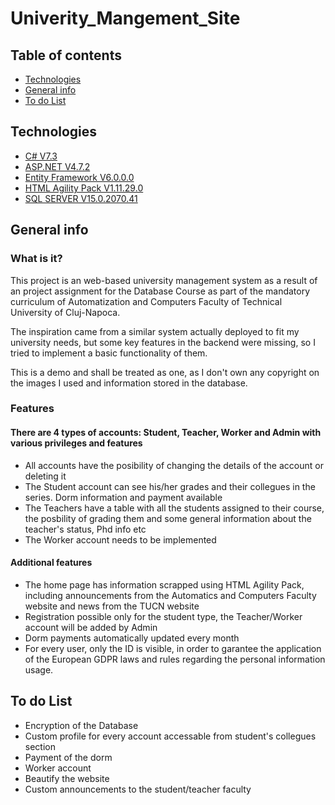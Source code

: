 # Univerity_Mangement_Site

## Table of contents
* [Technologies](#technologies)
* [General info](#general-info)
* [To do List](#to-do-list)

## Technologies
* [C# V7.3](https://docs.microsoft.com/en-us/dotnet/csharp/)
* [ASP.NET V4.7.2](https://dotnet.microsoft.com/)
* [Entity Framework V6.0.0.0](https://docs.microsoft.com/en-us/ef/) 
* [HTML Agility Pack V1.11.29.0](https://github.com/zzzprojects/html-agility-pack)
* [SQL SERVER V15.0.2070.41](https://support.microsoft.com/en-us/help/4518398/kb4518398-sql-server-2019-build-versions)

## General info

### What is it?

This project is an web-based university management system as a result of an project assignment for the Database Course as part of the mandatory curriculum of Automatization and Computers Faculty of Technical University of Cluj-Napoca. 

The inspiration came from a similar system actually deployed to fit my university needs, but some key features in the backend were missing, so I tried to implement a basic functionality of them.

This is a demo and shall be treated as one, as I don't own any copyright on the images I used and information stored in the database.

### Features

#### There are 4 types of accounts: Student, Teacher, Worker and Admin with various privileges and features

* All accounts have the posibility of changing the details of the account or deleting it
* The Student account can see his/her grades and their collegues in the series. Dorm information and payment available
* The Teachers have a table with all the students assigned to their course, the posbility of grading them and some general information about the teacher's status, Phd info etc
* The Worker account needs to be implemented

#### Additional features

* The home page has information scrapped using HTML Agility Pack, including announcements from the Automatics and Computers Faculty website and news from the TUCN website
* Registration possible only for the student type, the Teacher/Worker account will be added by Admin
* Dorm payments automatically updated every month
* For every user, only the ID is visible, in order to garantee the application of the European GDPR laws and rules regarding the personal information usage.

## To do List

* Encryption of the Database
* Custom profile for every account accessable from student's collegues section
* Payment of the dorm
* Worker account
* Beautify the website
* Custom announcements to the student/teacher faculty
